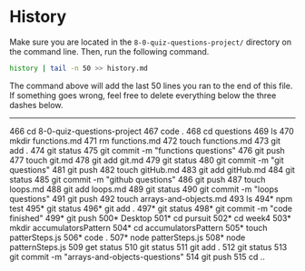 # History

Make sure you are located in the `8-0-quiz-questions-project/` directory on the command line. Then, run the following command.

```bash
history | tail -n 50 >> history.md
```

The command above will add the last 50 lines you ran to the end of this file. If something goes wrong, feel free to delete everything below the three dashes below.

---
  466  cd 8-0-quiz-questions-project
  467  code .
  468  cd questions
  469  ls
  470  mkdir functions.md
  471  rm functions.md
  472  touch functions.md
  473  git add .
  474  git status
  475  git commit -m "functions questions"
  476  git push
  477  touch git.md
  478  git add git.md
  479  git status
  480  git commit -m "git questions"
  481  git push
  482  touch gitHub.md
  483  git add gitHub.md
  484  git status
  485  git commit -m "github questions"
  486  git push
  487  touch loops.md
  488  git add loops.md
  489  git status
  490  git commit -m "loops questions"
  491  git push
  492  touch arrays-and-objects.md
  493  ls
  494* npm test
  495* git status
  496* git add .
  497* git status
  498* git commit -m "code finished"
  499* git push
  500* Desktop
  501* cd pursuit
  502* cd week4
  503* mkdir accumulatorsPattern
  504* cd accumulatorsPattern
  505* touch patterSteps.js
  506* code .
  507* node patterSteps.js
  508* node patternSteps.js
  509  get status
  510  git status
  511  git add .
  512  git status
  513  git commit -m "arrays-and-objects-questions"
  514  git push
  515  cd ..
